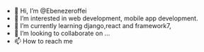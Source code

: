 - 👋 Hi, I’m @Ebenezeroffei
- 👀 I’m interested in web development, mobile app development.
- 🌱 I’m currently learning django,react and framework7,
- 💞️ I’m looking to collaborate on ...
- 📫 How to reach me 

<!---
Ebenezeroffei/Ebenezeroffei is a ✨ special ✨ repository because its `README.md` (this file) appears on your GitHub profile.
You can click the Preview link to take a look at your changes.
--->
